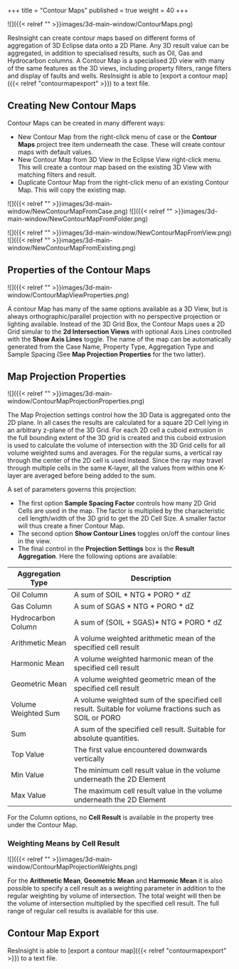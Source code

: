 +++
title = "Contour Maps"
published = true
weight = 40
+++

![]({{< relref "" >}}images/3d-main-window/ContourMaps.png)

ResInsight can create contour maps based on different forms of aggregation of 3D Eclipse data onto a 2D Plane. Any 3D result value can be aggregated, in addition to specialised results, such as Oil, Gas and Hydrocarbon columns. A Contour Map is a specialised 2D view with many of the same features as the 3D views, including property filters, range filters and display of faults and wells. 
ResInsight is able to [export a contour map]({{< relref "contourmapexport" >}}) to a text file. 

## Creating New Contour Maps

Contour Maps can be created in many different ways:

- New Contour Map from the right-click menu of case or the **Contour Maps** project tree item underneath the case. These will create contour maps with default values.
- New Contour Map from 3D View in the Eclipse View right-click menu. This will create a contour map based on the existing 3D View with matching filters and result.
- Duplicate Contour Map from the right-click menu of an existing Contour Map. This will copy the existing map.

![]({{< relref "" >}}images/3d-main-window/NewContourMapFromCase.png) ![]({{< relref "" >}}images/3d-main-window/NewContourMapFromFolder.png)

![]({{< relref "" >}}images/3d-main-window/NewContourMapFromView.png) ![]({{< relref "" >}}images/3d-main-window/NewContourMapFromExisting.png)

## Properties of the Contour Maps

![]({{< relref "" >}}images/3d-main-window/ContourMapViewProperties.png)

A contour Map has many of the same options available as a 3D View, but is always orthographic/parallel projection with no perspective projection or lighting available. Instead of the 3D Grid Box, the Contour Maps uses a 2D Grid simular to the **2d Intersection Views** with optional Axis Lines controlled with the **Show Axis Lines** toggle. The name of the map can be automatically generated from the Case Name, Property Type, Aggregation Type and Sample Spacing (See **Map Projection Properties** for the two latter).

## Map Projection Properties

![]({{< relref "" >}}images/3d-main-window/ContourMapProjectionProperties.png)

The Map Projection settings control how the 3D Data is aggregated onto the 2D plane. In all cases the results are calculated for a square 2D Cell lying in an arbitrary z-plane of the 3D Grid. For each 2D cell a cuboid extrusion in the full bounding extent of the 3D grid is created and this cuboid extrusion is used to calculate the volume of intersection with the 3D Grid cells for all volume weighted sums and averages. For the regular sums, a vertical ray through the center of the 2D cell is used instead. Since the ray may travel through multiple cells in the same K-layer, all the values from within one K-layer are averaged before being added to the sum.

A set of parameters governs this projection:

- The first option **Sample Spacing Factor** controls how many 2D Grid Cells are used in the map. The factor is multiplied by the characteristic cell length/width of the 3D grid to get the 2D Cell Size. A smaller factor will thus create a finer Contour Map. 
- The second option **Show Contour Lines** toggles on/off the contour lines in the view.
- The final control in the **Projection Settings** box is the **Result Aggregation**. Here the following options are available:

Aggregation Type     | Description                     
---------------------|-------------------------------------------------------------------------------------------------------
Oil Column           | A sum of SOIL * NTG * PORO * dZ
Gas Column           | A sum of SGAS * NTG * PORO * dZ
Hydrocarbon Column   | A sum of (SOIL + SGAS)* NTG * PORO * dZ
Arithmetic Mean      | A volume weighted arithmetic mean of the specified cell result
Harmonic Mean        | A volume weighted harmonic mean of the specified cell result
Geometric Mean       | A volume weighted geometric mean of the specified cell result
Volume Weighted Sum  | A volume weighted sum of the specified cell result. Suitable for volume fractions such as SOIL or PORO
Sum                  | A sum of the specified cell result. Suitable for absolute quantities.
Top Value            | The first value encountered downwards vertically
Min Value            | The minimum cell result value in the volume underneath the 2D Element
Max Value            | The maximum cell result value in the volume underneath the 2D Element

For the Column options, no **Cell Result** is available in the property tree under the Contour Map.

### Weighting Means by Cell Result

![]({{< relref "" >}}images/3d-main-window/ContourMapProjectionWeights.png)

For the **Arithmetic Mean**, **Geometric Mean** and **Harmonic Mean** it is also possible to specify a cell result as a weighting parameter in addition to the regular weighting by volume of intersection. The total weight will then be the volume of intersection multiplied by the specified cell result. The full range of regular cell results is available for this use.



## Contour Map Export

ResInsight is able to [export a contour map]({{< relref "contourmapexport" >}}) to a text file. 
